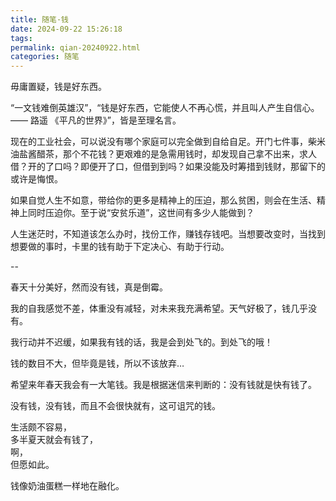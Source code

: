 ```yaml
---
title: 随笔·钱
date: 2024-09-22 15:26:18
tags: 
permalink: qian-20240922.html
categories: 随笔
---
```

毋庸置疑，钱是好东西。

“一文钱难倒英雄汉”，“钱是好东西，它能使人不再心慌，并且叫人产生自信心。—— 路遥 《平凡的世界》”，皆是至理名言。

现在的工业社会，可以说没有哪个家庭可以完全做到自给自足。开门七件事，柴米油盐酱醋茶，那个不花钱？更艰难的是急需用钱时，却发现自己拿不出来，求人借？开的了口吗？即便开了口，但借到到吗？如果没能及时筹措到钱财，那留下的或许是悔恨。

如果自觉人生不如意，带给你的更多是精神上的压迫，那么贫困，则会在生活、精神上同时压迫你。至于说“安贫乐道”，这世间有多少人能做到？

人生迷茫时，不知道该怎么办时，找份工作，赚钱存钱吧。当想要改变时，当找到想要做的事时，卡里的钱有助于下定决心、有助于行动。

--

春天十分美好，然而没有钱，真是倒霉。  
  
我的自我感觉不差，体重没有减轻，对未来我充满希望。天气好极了，钱几乎没有。  
  
我行动并不迟缓，如果我有钱的话，我是会到处飞的。到处飞的哦！  
  
钱的数目不大，但毕竟是钱，所以不该放弃…  
  
希望来年春天我会有一大笔钱。我是根据迷信来判断的：没有钱就是快有钱了。  
  
没有钱，没有钱，而且不会很快就有，这可诅咒的钱。  
  
生活颇不容易，  
多半夏天就会有钱了，  
啊，  
但愿如此。  
  
钱像奶油蛋糕一样地在融化。